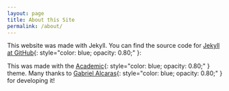 ```yaml
---
layout: page
title: About this Site
permalink: /about/
---
```


This website was made with Jekyll. You can find the source code for [Jekyll at GitHub](https://github.com/jekyll/jekyll){: style="color: blue; opacity: 0.80;" }:

This was made with the [Academic](https://rubygems.org/gems/academic){: style="color: blue; opacity: 0.80;" }
theme. Many thanks to [Gabriel Alcaras](https://gaalcaras.com/en/){: style="color: blue; opacity: 0.80;" } for developing it!
